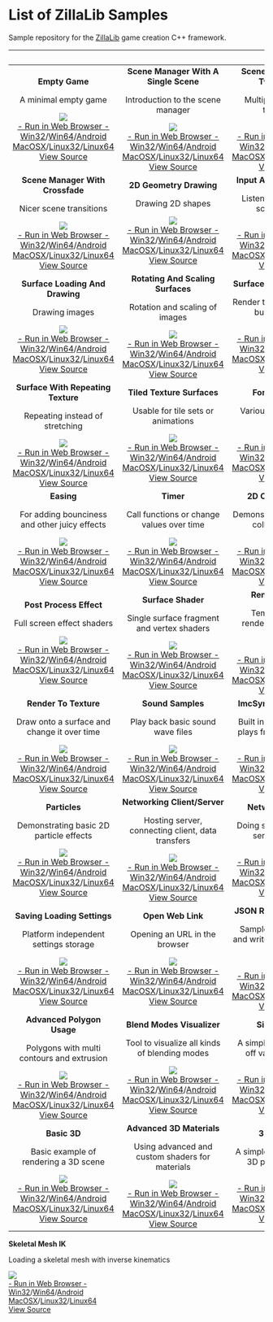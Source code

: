 # List of ZillaLib Samples

Sample repository for the [ZillaLib](https://github.com/schellingb/ZillaLib) game creation C++ framework.

&nbsp;|||
:---:|:---:|:---:|
**Empty Game**<p>A minimal empty game</p>[<img src="https://zillalib.github.io/samples/ZillaLibSample-01.png">](https://zillalib.github.io/samples/?01)<br>[- Run in Web Browser -](https://zillalib.github.io/samples/?01)<br>[Win32](https://github.com/schellingb/ZillaLibSamples/releases/download/bin/ZillaLibSample-01_Win32.zip)/[Win64](https://github.com/schellingb/ZillaLibSamples/releases/download/bin/ZillaLibSample-01_Win64.zip)/[Android](https://github.com/schellingb/ZillaLibSamples/releases/download/bin/ZillaLibSample-01.apk)<br>[MacOSX](https://github.com/schellingb/ZillaLibSamples/releases/download/bin/ZillaLibSample-01_osx.zip)/[Linux32](https://github.com/schellingb/ZillaLibSamples/releases/download/bin/ZillaLibSample-01_linux_x86_32.zip)/[Linux64](https://github.com/schellingb/ZillaLibSamples/releases/download/bin/ZillaLibSample-01_linux_x86_64.zip)<br>[View Source](https://github.com/schellingb/ZillaLibSamples/blob/master/01-empty-game.inl)|**Scene Manager With A Single Scene**<p>Introduction to the scene manager</p>[<img src="https://zillalib.github.io/samples/ZillaLibSample-02.png">](https://zillalib.github.io/samples/?02)<br>[- Run in Web Browser -](https://zillalib.github.io/samples/?02)<br>[Win32](https://github.com/schellingb/ZillaLibSamples/releases/download/bin/ZillaLibSample-02_Win32.zip)/[Win64](https://github.com/schellingb/ZillaLibSamples/releases/download/bin/ZillaLibSample-02_Win64.zip)/[Android](https://github.com/schellingb/ZillaLibSamples/releases/download/bin/ZillaLibSample-02.apk)<br>[MacOSX](https://github.com/schellingb/ZillaLibSamples/releases/download/bin/ZillaLibSample-02_osx.zip)/[Linux32](https://github.com/schellingb/ZillaLibSamples/releases/download/bin/ZillaLibSample-02_linux_x86_32.zip)/[Linux64](https://github.com/schellingb/ZillaLibSamples/releases/download/bin/ZillaLibSample-02_linux_x86_64.zip)<br>[View Source](https://github.com/schellingb/ZillaLibSamples/blob/master/02-scene-manager-with-a-single-scene.inl)|**Scene Manager With Two Scenes**<p>Multiple scenes and transitions</p>[<img src="https://zillalib.github.io/samples/ZillaLibSample-03.png">](https://zillalib.github.io/samples/?03)<br>[- Run in Web Browser -](https://zillalib.github.io/samples/?03)<br>[Win32](https://github.com/schellingb/ZillaLibSamples/releases/download/bin/ZillaLibSample-03_Win32.zip)/[Win64](https://github.com/schellingb/ZillaLibSamples/releases/download/bin/ZillaLibSample-03_Win64.zip)/[Android](https://github.com/schellingb/ZillaLibSamples/releases/download/bin/ZillaLibSample-03.apk)<br>[MacOSX](https://github.com/schellingb/ZillaLibSamples/releases/download/bin/ZillaLibSample-03_osx.zip)/[Linux32](https://github.com/schellingb/ZillaLibSamples/releases/download/bin/ZillaLibSample-03_linux_x86_32.zip)/[Linux64](https://github.com/schellingb/ZillaLibSamples/releases/download/bin/ZillaLibSample-03_linux_x86_64.zip)<br>[View Source](https://github.com/schellingb/ZillaLibSamples/blob/master/03-scene-manager-with-two-scenes.inl)
**Scene Manager With Crossfade**<p>Nicer scene transitions</p>[<img src="https://zillalib.github.io/samples/ZillaLibSample-04.png">](https://zillalib.github.io/samples/?04)<br>[- Run in Web Browser -](https://zillalib.github.io/samples/?04)<br>[Win32](https://github.com/schellingb/ZillaLibSamples/releases/download/bin/ZillaLibSample-04_Win32.zip)/[Win64](https://github.com/schellingb/ZillaLibSamples/releases/download/bin/ZillaLibSample-04_Win64.zip)/[Android](https://github.com/schellingb/ZillaLibSamples/releases/download/bin/ZillaLibSample-04.apk)<br>[MacOSX](https://github.com/schellingb/ZillaLibSamples/releases/download/bin/ZillaLibSample-04_osx.zip)/[Linux32](https://github.com/schellingb/ZillaLibSamples/releases/download/bin/ZillaLibSample-04_linux_x86_32.zip)/[Linux64](https://github.com/schellingb/ZillaLibSamples/releases/download/bin/ZillaLibSample-04_linux_x86_64.zip)<br>[View Source](https://github.com/schellingb/ZillaLibSamples/blob/master/04-scene-manager-with-crossfade.inl)|**2D Geometry Drawing**<p>Drawing 2D shapes</p>[<img src="https://zillalib.github.io/samples/ZillaLibSample-05.png">](https://zillalib.github.io/samples/?05)<br>[- Run in Web Browser -](https://zillalib.github.io/samples/?05)<br>[Win32](https://github.com/schellingb/ZillaLibSamples/releases/download/bin/ZillaLibSample-05_Win32.zip)/[Win64](https://github.com/schellingb/ZillaLibSamples/releases/download/bin/ZillaLibSample-05_Win64.zip)/[Android](https://github.com/schellingb/ZillaLibSamples/releases/download/bin/ZillaLibSample-05.apk)<br>[MacOSX](https://github.com/schellingb/ZillaLibSamples/releases/download/bin/ZillaLibSample-05_osx.zip)/[Linux32](https://github.com/schellingb/ZillaLibSamples/releases/download/bin/ZillaLibSample-05_linux_x86_32.zip)/[Linux64](https://github.com/schellingb/ZillaLibSamples/releases/download/bin/ZillaLibSample-05_linux_x86_64.zip)<br>[View Source](https://github.com/schellingb/ZillaLibSamples/blob/master/05-2d-geometry-drawing.inl)|**Input And Other Events**<p>Listening to input and screen events</p>[<img src="https://zillalib.github.io/samples/ZillaLibSample-06.png">](https://zillalib.github.io/samples/?06)<br>[- Run in Web Browser -](https://zillalib.github.io/samples/?06)<br>[Win32](https://github.com/schellingb/ZillaLibSamples/releases/download/bin/ZillaLibSample-06_Win32.zip)/[Win64](https://github.com/schellingb/ZillaLibSamples/releases/download/bin/ZillaLibSample-06_Win64.zip)/[Android](https://github.com/schellingb/ZillaLibSamples/releases/download/bin/ZillaLibSample-06.apk)<br>[MacOSX](https://github.com/schellingb/ZillaLibSamples/releases/download/bin/ZillaLibSample-06_osx.zip)/[Linux32](https://github.com/schellingb/ZillaLibSamples/releases/download/bin/ZillaLibSample-06_linux_x86_32.zip)/[Linux64](https://github.com/schellingb/ZillaLibSamples/releases/download/bin/ZillaLibSample-06_linux_x86_64.zip)<br>[View Source](https://github.com/schellingb/ZillaLibSamples/blob/master/06-input-and-other-events.inl)
**Surface Loading And Drawing**<p>Drawing images</p>[<img src="https://zillalib.github.io/samples/ZillaLibSample-07.png">](https://zillalib.github.io/samples/?07)<br>[- Run in Web Browser -](https://zillalib.github.io/samples/?07)<br>[Win32](https://github.com/schellingb/ZillaLibSamples/releases/download/bin/ZillaLibSample-07_Win32.zip)/[Win64](https://github.com/schellingb/ZillaLibSamples/releases/download/bin/ZillaLibSample-07_Win64.zip)/[Android](https://github.com/schellingb/ZillaLibSamples/releases/download/bin/ZillaLibSample-07.apk)<br>[MacOSX](https://github.com/schellingb/ZillaLibSamples/releases/download/bin/ZillaLibSample-07_osx.zip)/[Linux32](https://github.com/schellingb/ZillaLibSamples/releases/download/bin/ZillaLibSample-07_linux_x86_32.zip)/[Linux64](https://github.com/schellingb/ZillaLibSamples/releases/download/bin/ZillaLibSample-07_linux_x86_64.zip)<br>[View Source](https://github.com/schellingb/ZillaLibSamples/blob/master/07-surface-loading-and-drawing.inl)|**Rotating And Scaling Surfaces**<p>Rotation and scaling of images</p>[<img src="https://zillalib.github.io/samples/ZillaLibSample-08.png">](https://zillalib.github.io/samples/?08)<br>[- Run in Web Browser -](https://zillalib.github.io/samples/?08)<br>[Win32](https://github.com/schellingb/ZillaLibSamples/releases/download/bin/ZillaLibSample-08_Win32.zip)/[Win64](https://github.com/schellingb/ZillaLibSamples/releases/download/bin/ZillaLibSample-08_Win64.zip)/[Android](https://github.com/schellingb/ZillaLibSamples/releases/download/bin/ZillaLibSample-08.apk)<br>[MacOSX](https://github.com/schellingb/ZillaLibSamples/releases/download/bin/ZillaLibSample-08_osx.zip)/[Linux32](https://github.com/schellingb/ZillaLibSamples/releases/download/bin/ZillaLibSample-08_linux_x86_32.zip)/[Linux64](https://github.com/schellingb/ZillaLibSamples/releases/download/bin/ZillaLibSample-08_linux_x86_64.zip)<br>[View Source](https://github.com/schellingb/ZillaLibSamples/blob/master/08-rotating-and-scaling-surfaces.inl)|**Surface Batch Rendering**<p>Render the same texture a bunch of times</p>[<img src="https://zillalib.github.io/samples/ZillaLibSample-09.png">](https://zillalib.github.io/samples/?09)<br>[- Run in Web Browser -](https://zillalib.github.io/samples/?09)<br>[Win32](https://github.com/schellingb/ZillaLibSamples/releases/download/bin/ZillaLibSample-09_Win32.zip)/[Win64](https://github.com/schellingb/ZillaLibSamples/releases/download/bin/ZillaLibSample-09_Win64.zip)/[Android](https://github.com/schellingb/ZillaLibSamples/releases/download/bin/ZillaLibSample-09.apk)<br>[MacOSX](https://github.com/schellingb/ZillaLibSamples/releases/download/bin/ZillaLibSample-09_osx.zip)/[Linux32](https://github.com/schellingb/ZillaLibSamples/releases/download/bin/ZillaLibSample-09_linux_x86_32.zip)/[Linux64](https://github.com/schellingb/ZillaLibSamples/releases/download/bin/ZillaLibSample-09_linux_x86_64.zip)<br>[View Source](https://github.com/schellingb/ZillaLibSamples/blob/master/09-surface-batch-rendering.inl)
**Surface With Repeating Texture**<p>Repeating instead of stretching</p>[<img src="https://zillalib.github.io/samples/ZillaLibSample-10.png">](https://zillalib.github.io/samples/?10)<br>[- Run in Web Browser -](https://zillalib.github.io/samples/?10)<br>[Win32](https://github.com/schellingb/ZillaLibSamples/releases/download/bin/ZillaLibSample-10_Win32.zip)/[Win64](https://github.com/schellingb/ZillaLibSamples/releases/download/bin/ZillaLibSample-10_Win64.zip)/[Android](https://github.com/schellingb/ZillaLibSamples/releases/download/bin/ZillaLibSample-10.apk)<br>[MacOSX](https://github.com/schellingb/ZillaLibSamples/releases/download/bin/ZillaLibSample-10_osx.zip)/[Linux32](https://github.com/schellingb/ZillaLibSamples/releases/download/bin/ZillaLibSample-10_linux_x86_32.zip)/[Linux64](https://github.com/schellingb/ZillaLibSamples/releases/download/bin/ZillaLibSample-10_linux_x86_64.zip)<br>[View Source](https://github.com/schellingb/ZillaLibSamples/blob/master/10-surface-with-repeating-texture.inl)|**Tiled Texture Surfaces**<p>Usable for tile sets or animations</p>[<img src="https://zillalib.github.io/samples/ZillaLibSample-11.png">](https://zillalib.github.io/samples/?11)<br>[- Run in Web Browser -](https://zillalib.github.io/samples/?11)<br>[Win32](https://github.com/schellingb/ZillaLibSamples/releases/download/bin/ZillaLibSample-11_Win32.zip)/[Win64](https://github.com/schellingb/ZillaLibSamples/releases/download/bin/ZillaLibSample-11_Win64.zip)/[Android](https://github.com/schellingb/ZillaLibSamples/releases/download/bin/ZillaLibSample-11.apk)<br>[MacOSX](https://github.com/schellingb/ZillaLibSamples/releases/download/bin/ZillaLibSample-11_osx.zip)/[Linux32](https://github.com/schellingb/ZillaLibSamples/releases/download/bin/ZillaLibSample-11_linux_x86_32.zip)/[Linux64](https://github.com/schellingb/ZillaLibSamples/releases/download/bin/ZillaLibSample-11_linux_x86_64.zip)<br>[View Source](https://github.com/schellingb/ZillaLibSamples/blob/master/11-tiled-texture-surfaces.inl)|**Font Rendering**<p>Various font rendering features</p>[<img src="https://zillalib.github.io/samples/ZillaLibSample-12.png">](https://zillalib.github.io/samples/?12)<br>[- Run in Web Browser -](https://zillalib.github.io/samples/?12)<br>[Win32](https://github.com/schellingb/ZillaLibSamples/releases/download/bin/ZillaLibSample-12_Win32.zip)/[Win64](https://github.com/schellingb/ZillaLibSamples/releases/download/bin/ZillaLibSample-12_Win64.zip)/[Android](https://github.com/schellingb/ZillaLibSamples/releases/download/bin/ZillaLibSample-12.apk)<br>[MacOSX](https://github.com/schellingb/ZillaLibSamples/releases/download/bin/ZillaLibSample-12_osx.zip)/[Linux32](https://github.com/schellingb/ZillaLibSamples/releases/download/bin/ZillaLibSample-12_linux_x86_32.zip)/[Linux64](https://github.com/schellingb/ZillaLibSamples/releases/download/bin/ZillaLibSample-12_linux_x86_64.zip)<br>[View Source](https://github.com/schellingb/ZillaLibSamples/blob/master/12-font-rendering.inl)
**Easing**<p>For adding bounciness and other juicy effects</p>[<img src="https://zillalib.github.io/samples/ZillaLibSample-13.png">](https://zillalib.github.io/samples/?13)<br>[- Run in Web Browser -](https://zillalib.github.io/samples/?13)<br>[Win32](https://github.com/schellingb/ZillaLibSamples/releases/download/bin/ZillaLibSample-13_Win32.zip)/[Win64](https://github.com/schellingb/ZillaLibSamples/releases/download/bin/ZillaLibSample-13_Win64.zip)/[Android](https://github.com/schellingb/ZillaLibSamples/releases/download/bin/ZillaLibSample-13.apk)<br>[MacOSX](https://github.com/schellingb/ZillaLibSamples/releases/download/bin/ZillaLibSample-13_osx.zip)/[Linux32](https://github.com/schellingb/ZillaLibSamples/releases/download/bin/ZillaLibSample-13_linux_x86_32.zip)/[Linux64](https://github.com/schellingb/ZillaLibSamples/releases/download/bin/ZillaLibSample-13_linux_x86_64.zip)<br>[View Source](https://github.com/schellingb/ZillaLibSamples/blob/master/13-easing.inl)|**Timer**<p>Call functions or change values over time</p>[<img src="https://zillalib.github.io/samples/ZillaLibSample-14.png">](https://zillalib.github.io/samples/?14)<br>[- Run in Web Browser -](https://zillalib.github.io/samples/?14)<br>[Win32](https://github.com/schellingb/ZillaLibSamples/releases/download/bin/ZillaLibSample-14_Win32.zip)/[Win64](https://github.com/schellingb/ZillaLibSamples/releases/download/bin/ZillaLibSample-14_Win64.zip)/[Android](https://github.com/schellingb/ZillaLibSamples/releases/download/bin/ZillaLibSample-14.apk)<br>[MacOSX](https://github.com/schellingb/ZillaLibSamples/releases/download/bin/ZillaLibSample-14_osx.zip)/[Linux32](https://github.com/schellingb/ZillaLibSamples/releases/download/bin/ZillaLibSample-14_linux_x86_32.zip)/[Linux64](https://github.com/schellingb/ZillaLibSamples/releases/download/bin/ZillaLibSample-14_linux_x86_64.zip)<br>[View Source](https://github.com/schellingb/ZillaLibSamples/blob/master/14-timer.inl)|**2D Collision Tests**<p>Demonstrating various 2D collision checks</p>[<img src="https://zillalib.github.io/samples/ZillaLibSample-15.png">](https://zillalib.github.io/samples/?15)<br>[- Run in Web Browser -](https://zillalib.github.io/samples/?15)<br>[Win32](https://github.com/schellingb/ZillaLibSamples/releases/download/bin/ZillaLibSample-15_Win32.zip)/[Win64](https://github.com/schellingb/ZillaLibSamples/releases/download/bin/ZillaLibSample-15_Win64.zip)/[Android](https://github.com/schellingb/ZillaLibSamples/releases/download/bin/ZillaLibSample-15.apk)<br>[MacOSX](https://github.com/schellingb/ZillaLibSamples/releases/download/bin/ZillaLibSample-15_osx.zip)/[Linux32](https://github.com/schellingb/ZillaLibSamples/releases/download/bin/ZillaLibSample-15_linux_x86_32.zip)/[Linux64](https://github.com/schellingb/ZillaLibSamples/releases/download/bin/ZillaLibSample-15_linux_x86_64.zip)<br>[View Source](https://github.com/schellingb/ZillaLibSamples/blob/master/15-collision-tests.inl)
**Post Process Effect**<p>Full screen effect shaders</p>[<img src="https://zillalib.github.io/samples/ZillaLibSample-16.png">](https://zillalib.github.io/samples/?16)<br>[- Run in Web Browser -](https://zillalib.github.io/samples/?16)<br>[Win32](https://github.com/schellingb/ZillaLibSamples/releases/download/bin/ZillaLibSample-16_Win32.zip)/[Win64](https://github.com/schellingb/ZillaLibSamples/releases/download/bin/ZillaLibSample-16_Win64.zip)/[Android](https://github.com/schellingb/ZillaLibSamples/releases/download/bin/ZillaLibSample-16.apk)<br>[MacOSX](https://github.com/schellingb/ZillaLibSamples/releases/download/bin/ZillaLibSample-16_osx.zip)/[Linux32](https://github.com/schellingb/ZillaLibSamples/releases/download/bin/ZillaLibSample-16_linux_x86_32.zip)/[Linux64](https://github.com/schellingb/ZillaLibSamples/releases/download/bin/ZillaLibSample-16_linux_x86_64.zip)<br>[View Source](https://github.com/schellingb/ZillaLibSamples/blob/master/16-post-process-effect.inl)|**Surface Shader**<p>Single surface fragment and vertex shaders</p>[<img src="https://zillalib.github.io/samples/ZillaLibSample-17.png">](https://zillalib.github.io/samples/?17)<br>[- Run in Web Browser -](https://zillalib.github.io/samples/?17)<br>[Win32](https://github.com/schellingb/ZillaLibSamples/releases/download/bin/ZillaLibSample-17_Win32.zip)/[Win64](https://github.com/schellingb/ZillaLibSamples/releases/download/bin/ZillaLibSample-17_Win64.zip)/[Android](https://github.com/schellingb/ZillaLibSamples/releases/download/bin/ZillaLibSample-17.apk)<br>[MacOSX](https://github.com/schellingb/ZillaLibSamples/releases/download/bin/ZillaLibSample-17_osx.zip)/[Linux32](https://github.com/schellingb/ZillaLibSamples/releases/download/bin/ZillaLibSample-17_linux_x86_32.zip)/[Linux64](https://github.com/schellingb/ZillaLibSamples/releases/download/bin/ZillaLibSample-17_linux_x86_64.zip)<br>[View Source](https://github.com/schellingb/ZillaLibSamples/blob/master/17-surface-shader.inl)|**Render Clipping**<p>Temporarily limit rendering to a screen rectangle</p>[<img src="https://zillalib.github.io/samples/ZillaLibSample-18.png">](https://zillalib.github.io/samples/?18)<br>[- Run in Web Browser -](https://zillalib.github.io/samples/?18)<br>[Win32](https://github.com/schellingb/ZillaLibSamples/releases/download/bin/ZillaLibSample-18_Win32.zip)/[Win64](https://github.com/schellingb/ZillaLibSamples/releases/download/bin/ZillaLibSample-18_Win64.zip)/[Android](https://github.com/schellingb/ZillaLibSamples/releases/download/bin/ZillaLibSample-18.apk)<br>[MacOSX](https://github.com/schellingb/ZillaLibSamples/releases/download/bin/ZillaLibSample-18_osx.zip)/[Linux32](https://github.com/schellingb/ZillaLibSamples/releases/download/bin/ZillaLibSample-18_linux_x86_32.zip)/[Linux64](https://github.com/schellingb/ZillaLibSamples/releases/download/bin/ZillaLibSample-18_linux_x86_64.zip)<br>[View Source](https://github.com/schellingb/ZillaLibSamples/blob/master/18-render-clipping.inl)
**Render To Texture**<p>Draw onto a surface and change it over time</p>[<img src="https://zillalib.github.io/samples/ZillaLibSample-19.png">](https://zillalib.github.io/samples/?19)<br>[- Run in Web Browser -](https://zillalib.github.io/samples/?19)<br>[Win32](https://github.com/schellingb/ZillaLibSamples/releases/download/bin/ZillaLibSample-19_Win32.zip)/[Win64](https://github.com/schellingb/ZillaLibSamples/releases/download/bin/ZillaLibSample-19_Win64.zip)/[Android](https://github.com/schellingb/ZillaLibSamples/releases/download/bin/ZillaLibSample-19.apk)<br>[MacOSX](https://github.com/schellingb/ZillaLibSamples/releases/download/bin/ZillaLibSample-19_osx.zip)/[Linux32](https://github.com/schellingb/ZillaLibSamples/releases/download/bin/ZillaLibSample-19_linux_x86_32.zip)/[Linux64](https://github.com/schellingb/ZillaLibSamples/releases/download/bin/ZillaLibSample-19_linux_x86_64.zip)<br>[View Source](https://github.com/schellingb/ZillaLibSamples/blob/master/19-render-to-texture.inl)|**Sound Samples**<p>Play back basic sound wave files</p>[<img src="https://zillalib.github.io/samples/ZillaLibSample-20.png">](https://zillalib.github.io/samples/?20)<br>[- Run in Web Browser -](https://zillalib.github.io/samples/?20)<br>[Win32](https://github.com/schellingb/ZillaLibSamples/releases/download/bin/ZillaLibSample-20_Win32.zip)/[Win64](https://github.com/schellingb/ZillaLibSamples/releases/download/bin/ZillaLibSample-20_Win64.zip)/[Android](https://github.com/schellingb/ZillaLibSamples/releases/download/bin/ZillaLibSample-20.apk)<br>[MacOSX](https://github.com/schellingb/ZillaLibSamples/releases/download/bin/ZillaLibSample-20_osx.zip)/[Linux32](https://github.com/schellingb/ZillaLibSamples/releases/download/bin/ZillaLibSample-20_linux_x86_32.zip)/[Linux64](https://github.com/schellingb/ZillaLibSamples/releases/download/bin/ZillaLibSample-20_linux_x86_64.zip)<br>[View Source](https://github.com/schellingb/ZillaLibSamples/blob/master/20-sound-samples.inl)|**ImcSynthesizer Sound**<p>Built in synthesizer that plays from source code</p>[<img src="https://zillalib.github.io/samples/ZillaLibSample-21.png">](https://zillalib.github.io/samples/?21)<br>[- Run in Web Browser -](https://zillalib.github.io/samples/?21)<br>[Win32](https://github.com/schellingb/ZillaLibSamples/releases/download/bin/ZillaLibSample-21_Win32.zip)/[Win64](https://github.com/schellingb/ZillaLibSamples/releases/download/bin/ZillaLibSample-21_Win64.zip)/[Android](https://github.com/schellingb/ZillaLibSamples/releases/download/bin/ZillaLibSample-21.apk)<br>[MacOSX](https://github.com/schellingb/ZillaLibSamples/releases/download/bin/ZillaLibSample-21_osx.zip)/[Linux32](https://github.com/schellingb/ZillaLibSamples/releases/download/bin/ZillaLibSample-21_linux_x86_32.zip)/[Linux64](https://github.com/schellingb/ZillaLibSamples/releases/download/bin/ZillaLibSample-21_linux_x86_64.zip)<br>[View Source](https://github.com/schellingb/ZillaLibSamples/blob/master/21-ImcSynthesizer-Sound.inl)
**Particles**<p>Demonstrating basic 2D particle effects</p>[<img src="https://zillalib.github.io/samples/ZillaLibSample-22.png">](https://zillalib.github.io/samples/?22)<br>[- Run in Web Browser -](https://zillalib.github.io/samples/?22)<br>[Win32](https://github.com/schellingb/ZillaLibSamples/releases/download/bin/ZillaLibSample-22_Win32.zip)/[Win64](https://github.com/schellingb/ZillaLibSamples/releases/download/bin/ZillaLibSample-22_Win64.zip)/[Android](https://github.com/schellingb/ZillaLibSamples/releases/download/bin/ZillaLibSample-22.apk)<br>[MacOSX](https://github.com/schellingb/ZillaLibSamples/releases/download/bin/ZillaLibSample-22_osx.zip)/[Linux32](https://github.com/schellingb/ZillaLibSamples/releases/download/bin/ZillaLibSample-22_linux_x86_32.zip)/[Linux64](https://github.com/schellingb/ZillaLibSamples/releases/download/bin/ZillaLibSample-22_linux_x86_64.zip)<br>[View Source](https://github.com/schellingb/ZillaLibSamples/blob/master/22-particles.inl)|**Networking Client/Server**<p>Hosting server, connecting client, data transfers</p>[<img src="https://zillalib.github.io/samples/ZillaLibSample-23.png">](https://zillalib.github.io/samples/?23)<br>[- Run in Web Browser -](https://zillalib.github.io/samples/?23)<br>[Win32](https://github.com/schellingb/ZillaLibSamples/releases/download/bin/ZillaLibSample-23_Win32.zip)/[Win64](https://github.com/schellingb/ZillaLibSamples/releases/download/bin/ZillaLibSample-23_Win64.zip)/[Android](https://github.com/schellingb/ZillaLibSamples/releases/download/bin/ZillaLibSample-23.apk)<br>[MacOSX](https://github.com/schellingb/ZillaLibSamples/releases/download/bin/ZillaLibSample-23_osx.zip)/[Linux32](https://github.com/schellingb/ZillaLibSamples/releases/download/bin/ZillaLibSample-23_linux_x86_32.zip)/[Linux64](https://github.com/schellingb/ZillaLibSamples/releases/download/bin/ZillaLibSample-23_linux_x86_64.zip)<br>[View Source](https://github.com/schellingb/ZillaLibSamples/blob/master/23-networking-clientserver.inl)|**Networking HTTP**<p>Doing simple HTTP web server requests</p>[<img src="https://zillalib.github.io/samples/ZillaLibSample-24.png">](https://zillalib.github.io/samples/?24)<br>[- Run in Web Browser -](https://zillalib.github.io/samples/?24)<br>[Win32](https://github.com/schellingb/ZillaLibSamples/releases/download/bin/ZillaLibSample-24_Win32.zip)/[Win64](https://github.com/schellingb/ZillaLibSamples/releases/download/bin/ZillaLibSample-24_Win64.zip)/[Android](https://github.com/schellingb/ZillaLibSamples/releases/download/bin/ZillaLibSample-24.apk)<br>[MacOSX](https://github.com/schellingb/ZillaLibSamples/releases/download/bin/ZillaLibSample-24_osx.zip)/[Linux32](https://github.com/schellingb/ZillaLibSamples/releases/download/bin/ZillaLibSample-24_linux_x86_32.zip)/[Linux64](https://github.com/schellingb/ZillaLibSamples/releases/download/bin/ZillaLibSample-24_linux_x86_64.zip)<br>[View Source](https://github.com/schellingb/ZillaLibSamples/blob/master/24-networking-http.inl)
**Saving Loading Settings**<p>Platform independent settings storage</p>[<img src="https://zillalib.github.io/samples/ZillaLibSample-25.png">](https://zillalib.github.io/samples/?25)<br>[- Run in Web Browser -](https://zillalib.github.io/samples/?25)<br>[Win32](https://github.com/schellingb/ZillaLibSamples/releases/download/bin/ZillaLibSample-25_Win32.zip)/[Win64](https://github.com/schellingb/ZillaLibSamples/releases/download/bin/ZillaLibSample-25_Win64.zip)/[Android](https://github.com/schellingb/ZillaLibSamples/releases/download/bin/ZillaLibSample-25.apk)<br>[MacOSX](https://github.com/schellingb/ZillaLibSamples/releases/download/bin/ZillaLibSample-25_osx.zip)/[Linux32](https://github.com/schellingb/ZillaLibSamples/releases/download/bin/ZillaLibSample-25_linux_x86_32.zip)/[Linux64](https://github.com/schellingb/ZillaLibSamples/releases/download/bin/ZillaLibSample-25_linux_x86_64.zip)<br>[View Source](https://github.com/schellingb/ZillaLibSamples/blob/master/25-saving-loading-settings.inl)|**Open Web Link**<p>Opening an URL in the browser</p>[<img src="https://zillalib.github.io/samples/ZillaLibSample-26.png">](https://zillalib.github.io/samples/?26)<br>[- Run in Web Browser -](https://zillalib.github.io/samples/?26)<br>[Win32](https://github.com/schellingb/ZillaLibSamples/releases/download/bin/ZillaLibSample-26_Win32.zip)/[Win64](https://github.com/schellingb/ZillaLibSamples/releases/download/bin/ZillaLibSample-26_Win64.zip)/[Android](https://github.com/schellingb/ZillaLibSamples/releases/download/bin/ZillaLibSample-26.apk)<br>[MacOSX](https://github.com/schellingb/ZillaLibSamples/releases/download/bin/ZillaLibSample-26_osx.zip)/[Linux32](https://github.com/schellingb/ZillaLibSamples/releases/download/bin/ZillaLibSample-26_linux_x86_32.zip)/[Linux64](https://github.com/schellingb/ZillaLibSamples/releases/download/bin/ZillaLibSample-26_linux_x86_64.zip)<br>[View Source](https://github.com/schellingb/ZillaLibSamples/blob/master/26-open-web-link.inl)|**JSON Reader and Writer**<p>Sample of how to read and write JSON formatted data</p>[<img src="https://zillalib.github.io/samples/ZillaLibSample-27.png">](https://zillalib.github.io/samples/?27)<br>[- Run in Web Browser -](https://zillalib.github.io/samples/?27)<br>[Win32](https://github.com/schellingb/ZillaLibSamples/releases/download/bin/ZillaLibSample-27_Win32.zip)/[Win64](https://github.com/schellingb/ZillaLibSamples/releases/download/bin/ZillaLibSample-27_Win64.zip)/[Android](https://github.com/schellingb/ZillaLibSamples/releases/download/bin/ZillaLibSample-27.apk)<br>[MacOSX](https://github.com/schellingb/ZillaLibSamples/releases/download/bin/ZillaLibSample-27_osx.zip)/[Linux32](https://github.com/schellingb/ZillaLibSamples/releases/download/bin/ZillaLibSample-27_linux_x86_32.zip)/[Linux64](https://github.com/schellingb/ZillaLibSamples/releases/download/bin/ZillaLibSample-27_linux_x86_64.zip)<br>[View Source](https://github.com/schellingb/ZillaLibSamples/blob/master/27-json-read-write.inl)
**Advanced Polygon Usage**<p>Polygons with multi contours and extrusion</p>[<img src="https://zillalib.github.io/samples/ZillaLibSample-28.png">](https://zillalib.github.io/samples/?28)<br>[- Run in Web Browser -](https://zillalib.github.io/samples/?28)<br>[Win32](https://github.com/schellingb/ZillaLibSamples/releases/download/bin/ZillaLibSample-28_Win32.zip)/[Win64](https://github.com/schellingb/ZillaLibSamples/releases/download/bin/ZillaLibSample-28_Win64.zip)/[Android](https://github.com/schellingb/ZillaLibSamples/releases/download/bin/ZillaLibSample-28.apk)<br>[MacOSX](https://github.com/schellingb/ZillaLibSamples/releases/download/bin/ZillaLibSample-28_osx.zip)/[Linux32](https://github.com/schellingb/ZillaLibSamples/releases/download/bin/ZillaLibSample-28_linux_x86_32.zip)/[Linux64](https://github.com/schellingb/ZillaLibSamples/releases/download/bin/ZillaLibSample-28_linux_x86_64.zip)<br>[View Source](https://github.com/schellingb/ZillaLibSamples/blob/master/28-advanced-polygon.inl)|**Blend Modes Visualizer**<p>Tool to visualize all kinds of blending modes</p>[<img src="https://zillalib.github.io/samples/ZillaLibSample-29.png">](https://zillalib.github.io/samples/?29)<br>[- Run in Web Browser -](https://zillalib.github.io/samples/?29)<br>[Win32](https://github.com/schellingb/ZillaLibSamples/releases/download/bin/ZillaLibSample-29_Win32.zip)/[Win64](https://github.com/schellingb/ZillaLibSamples/releases/download/bin/ZillaLibSample-29_Win64.zip)/[Android](https://github.com/schellingb/ZillaLibSamples/releases/download/bin/ZillaLibSample-29.apk)<br>[MacOSX](https://github.com/schellingb/ZillaLibSamples/releases/download/bin/ZillaLibSample-29_osx.zip)/[Linux32](https://github.com/schellingb/ZillaLibSamples/releases/download/bin/ZillaLibSample-29_linux_x86_32.zip)/[Linux64](https://github.com/schellingb/ZillaLibSamples/releases/download/bin/ZillaLibSample-29_linux_x86_64.zip)<br>[View Source](https://github.com/schellingb/ZillaLibSamples/blob/master/29-blend-modes.inl)|**Simple Game**<p>A simple game showing off various features</p>[<img src="https://zillalib.github.io/samples/ZillaLibSample-30.png">](https://zillalib.github.io/samples/?30)<br>[- Run in Web Browser -](https://zillalib.github.io/samples/?30)<br>[Win32](https://github.com/schellingb/ZillaLibSamples/releases/download/bin/ZillaLibSample-30_Win32.zip)/[Win64](https://github.com/schellingb/ZillaLibSamples/releases/download/bin/ZillaLibSample-30_Win64.zip)/[Android](https://github.com/schellingb/ZillaLibSamples/releases/download/bin/ZillaLibSample-30.apk)<br>[MacOSX](https://github.com/schellingb/ZillaLibSamples/releases/download/bin/ZillaLibSample-30_osx.zip)/[Linux32](https://github.com/schellingb/ZillaLibSamples/releases/download/bin/ZillaLibSample-30_linux_x86_32.zip)/[Linux64](https://github.com/schellingb/ZillaLibSamples/releases/download/bin/ZillaLibSample-30_linux_x86_64.zip)<br>[View Source](https://github.com/schellingb/ZillaLibSamples/blob/master/30-simple-game.inl)
**Basic 3D**<p>Basic example of rendering a 3D scene</p>[<img src="https://zillalib.github.io/samples/ZillaLibSample-31.png">](https://zillalib.github.io/samples/?31)<br>[- Run in Web Browser -](https://zillalib.github.io/samples/?31)<br>[Win32](https://github.com/schellingb/ZillaLibSamples/releases/download/bin/ZillaLibSample-31_Win32.zip)/[Win64](https://github.com/schellingb/ZillaLibSamples/releases/download/bin/ZillaLibSample-31_Win64.zip)/[Android](https://github.com/schellingb/ZillaLibSamples/releases/download/bin/ZillaLibSample-31.apk)<br>[MacOSX](https://github.com/schellingb/ZillaLibSamples/releases/download/bin/ZillaLibSample-31_osx.zip)/[Linux32](https://github.com/schellingb/ZillaLibSamples/releases/download/bin/ZillaLibSample-31_linux_x86_32.zip)/[Linux64](https://github.com/schellingb/ZillaLibSamples/releases/download/bin/ZillaLibSample-31_linux_x86_64.zip)<br>[View Source](https://github.com/schellingb/ZillaLibSamples/blob/master/31-basic-3d.inl)|**Advanced 3D Materials**<p>Using advanced and custom shaders for materials</p>[<img src="https://zillalib.github.io/samples/ZillaLibSample-32.png">](https://zillalib.github.io/samples/?32)<br>[- Run in Web Browser -](https://zillalib.github.io/samples/?32)<br>[Win32](https://github.com/schellingb/ZillaLibSamples/releases/download/bin/ZillaLibSample-32_Win32.zip)/[Win64](https://github.com/schellingb/ZillaLibSamples/releases/download/bin/ZillaLibSample-32_Win64.zip)/[Android](https://github.com/schellingb/ZillaLibSamples/releases/download/bin/ZillaLibSample-32.apk)<br>[MacOSX](https://github.com/schellingb/ZillaLibSamples/releases/download/bin/ZillaLibSample-32_osx.zip)/[Linux32](https://github.com/schellingb/ZillaLibSamples/releases/download/bin/ZillaLibSample-32_linux_x86_32.zip)/[Linux64](https://github.com/schellingb/ZillaLibSamples/releases/download/bin/ZillaLibSample-32_linux_x86_64.zip)<br>[View Source](https://github.com/schellingb/ZillaLibSamples/blob/master/32-3d-materials.inl)|**3D Particles**<p>A simple effect using the 3D particle system</p>[<img src="https://zillalib.github.io/samples/ZillaLibSample-33.png">](https://zillalib.github.io/samples/?33)<br>[- Run in Web Browser -](https://zillalib.github.io/samples/?33)<br>[Win32](https://github.com/schellingb/ZillaLibSamples/releases/download/bin/ZillaLibSample-33_Win32.zip)/[Win64](https://github.com/schellingb/ZillaLibSamples/releases/download/bin/ZillaLibSample-33_Win64.zip)/[Android](https://github.com/schellingb/ZillaLibSamples/releases/download/bin/ZillaLibSample-33.apk)<br>[MacOSX](https://github.com/schellingb/ZillaLibSamples/releases/download/bin/ZillaLibSample-33_osx.zip)/[Linux32](https://github.com/schellingb/ZillaLibSamples/releases/download/bin/ZillaLibSample-33_linux_x86_32.zip)/[Linux64](https://github.com/schellingb/ZillaLibSamples/releases/download/bin/ZillaLibSample-33_linux_x86_64.zip)<br>[View Source](https://github.com/schellingb/ZillaLibSamples/blob/master/33-3d-particles.inl)
**Skeletal Mesh IK**<p>Loading a skeletal mesh with inverse kinematics</p>[<img src="https://zillalib.github.io/samples/ZillaLibSample-34.png">](https://zillalib.github.io/samples/?34)<br>[- Run in Web Browser -](https://zillalib.github.io/samples/?34)<br>[Win32](https://github.com/schellingb/ZillaLibSamples/releases/download/bin/ZillaLibSample-34_Win32.zip)/[Win64](https://github.com/schellingb/ZillaLibSamples/releases/download/bin/ZillaLibSample-34_Win64.zip)/[Android](https://github.com/schellingb/ZillaLibSamples/releases/download/bin/ZillaLibSample-34.apk)<br>[MacOSX](https://github.com/schellingb/ZillaLibSamples/releases/download/bin/ZillaLibSample-34_osx.zip)/[Linux32](https://github.com/schellingb/ZillaLibSamples/releases/download/bin/ZillaLibSample-34_linux_x86_32.zip)/[Linux64](https://github.com/schellingb/ZillaLibSamples/releases/download/bin/ZillaLibSample-34_linux_x86_64.zip)<br>[View Source](https://github.com/schellingb/ZillaLibSamples/blob/master/34-skeletal-mesh-ik.inl)
